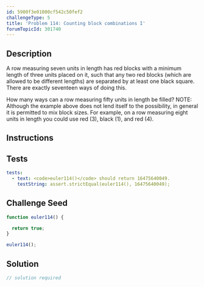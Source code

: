 ```yaml
---
id: 5900f3e01000cf542c50fef2
challengeType: 5
title: 'Problem 114: Counting block combinations I'
forumTopicId: 301740
---
```


## Description

<section id='description'>

A row measuring seven units in length has red blocks with a minimum length of three units placed on it, such that any two red blocks (which are allowed to be different lengths) are separated by at least one black square. There are exactly seventeen ways of doing this.

How many ways can a row measuring fifty units in length be filled? NOTE: Although the example above does not lend itself to the possibility, in general it is permitted to mix block sizes. For example, on a row measuring eight units in length you could use red (3), black (1), and red (4).

</section>

## Instructions

<section id='instructions'>

</section>

## Tests

<section id='tests'>

```yml
tests:
  - text: <code>euler114()</code> should return 16475640049.
    testString: assert.strictEqual(euler114(), 16475640049);

```

</section>

## Challenge Seed

<section id='challengeSeed'>

<div id='js-seed'>

```js
function euler114() {

  return true;
}

euler114();
```

</div>

</section>

## Solution

<section id='solution'>

```js
// solution required
```

</section>
